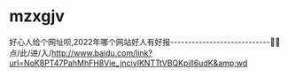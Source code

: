 # mzxgjv
好心人给个网址呗,2022年哪个网站好人有好报----------------------------🍔🍔点/此/进/入/http://www.baidu.com/link?url=NoK8PT47PahMhFH8Vie_jnciyIKNTTtVBQKpill6udK&amp;wd
